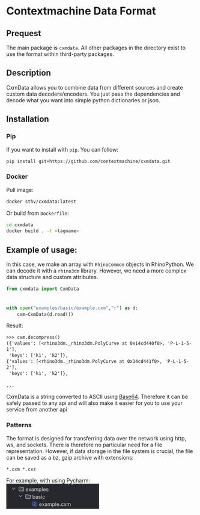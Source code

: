 # Contextmachine Data Format
## Prequest
The main package is `cxmdata`. All other packages in the directory exist to use the format within third-party packages.
## Description
СxmData allows you to combine data from different sources and create custom data decoders/encoders. 
You just pass the dependencies and decode what you want into simple python dictionaries or json.
## Installation
### Pip
If you want to install with `pip`. You can follow:
```bash
pip install git+https://github.com/contextmachine/cxmdata.git
```
### Docker
Pull image: 
```bash
docker sthv/cxmdata:latest

``` 
Or build from `Dockerfile`:
```bash
cd cxmdata
docker build . -t <tagname>
```
## Example of usage:
 In this case, we make an array with `RhinoCommon` objects in RhinoPython. We can decode it with a `rhino3dm` library.
    However, we need a more complex data structure and custom attributes.
```python
from cxmdata import CxmData


with open("examples/basic/example.cxm","r") as d:
    cxm=CxmData(d.read())
```
Result:
```doctest
>>> cxm.decompress()
({'values': [<rhino3dm._rhino3dm.PolyCurve at 0x14cd440f0>, 'P-L-1-5-1'],
 'keys': ['k1', 'k2']},
{'values': [<rhino3dm._rhino3dm.PolyCurve at 0x14cd441f0>, 'P-L-1-5-2'],
 'keys': ['k1', 'k2']},

...
 ```
CxmData is a string converted to ASCII using [Base64](https://en.wikipedia.org/wiki/Base64). 
Therefore it can be safely passed to any api and will also make it easier for you to use your service from another api

### Patterns
The format is designed for transferring data over the network using http, ws, and sockets. There is therefore no particular need for a file representation.
However, if data storage in the file system is crucial, the file can be saved as a bz, gzip archive with extensions:
```
*.cxm *.cxz 
```
For example, with using Pycharm:\
![img_1.png](img_1.png)